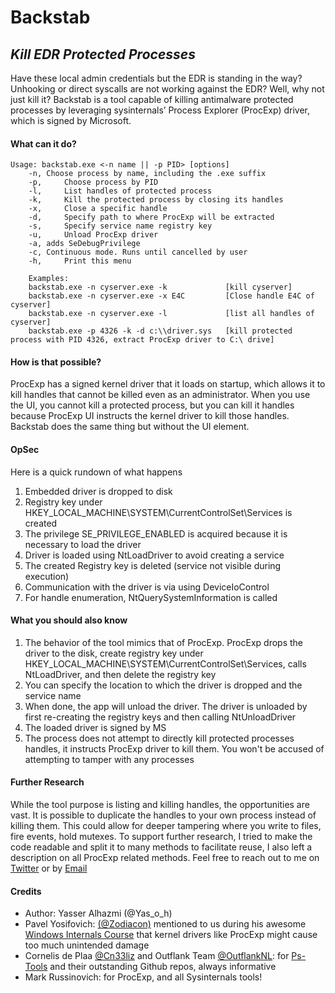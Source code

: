 # Backstab
## _Kill EDR Protected Processes_
Have these local admin credentials but the EDR is standing in the way? Unhooking or direct syscalls are not working against the EDR? Well, why not just kill it? Backstab is a tool capable of killing antimalware protected processes by leveraging sysinternals’ Process Explorer (ProcExp) driver, which is signed by Microsoft. 


#### What can it do?
```
Usage: backstab.exe <-n name || -p PID> [options]  
	-n,	Choose process by name, including the .exe suffix
	-p, 	Choose process by PID
	-l, 	List handles of protected process
	-k, 	Kill the protected process by closing its handles
	-x, 	Close a specific handle
	-d, 	Specify path to where ProcExp will be extracted
	-s, 	Specify service name registry key
	-u, 	Unload ProcExp driver
	-a,	adds SeDebugPrivilege
	-c,	Continuous mode. Runs until cancelled by user
	-h, 	Print this menu

	Examples:
	backstab.exe -n cyserver.exe -k 			[kill cyserver]
	backstab.exe -n cyserver.exe -x E4C 		[Close handle E4C of cyserver]
	backstab.exe -n cyserver.exe -l 			[list all handles of cyserver]
	backstab.exe -p 4326 -k -d c:\\driver.sys 	[kill protected process with PID 4326, extract ProcExp driver to C:\ drive]
```


#### How is that possible?
ProcExp has a signed kernel driver that it loads on startup, which allows it to kill handles that cannot be killed even as an administrator. When you use the UI, you cannot kill a protected process, but you can kill it handles because ProcExp UI instructs the kernel driver to kill those handles. Backstab does the same thing but without the UI element. 

#### OpSec
Here is a quick rundown of what happens
1.	Embedded driver is dropped to disk
2.	Registry key under HKEY_LOCAL_MACHINE\SYSTEM\CurrentControlSet\Services is created
3.	The privilege SE_PRIVILEGE_ENABLED is acquired because it is necessary to load the driver
4.	Driver is loaded using NtLoadDriver to avoid creating a service
5.	The created Registry key is deleted (service not visible during execution)
6.	Communication with the driver is via using DeviceIoControl
7.	For handle enumeration, NtQuerySystemInformation is called

#### What you should also know
1.	The behavior of the tool mimics that of ProcExp. ProcExp drops the driver to the disk, create registry key under HKEY_LOCAL_MACHINE\SYSTEM\CurrentControlSet\Services, calls NtLoadDriver, and then delete the registry key
2.	You can specify the location to which the driver is dropped and the service name
3.	When done, the app will unload the driver. The driver is unloaded by first re-creating the registry keys and then calling NtUnloadDriver
4.	The loaded driver is signed by MS
5.	The process does not attempt to directly kill protected processes handles, it instructs ProcExp driver to kill them. You won't be accused of attempting to tamper with any processes


#### Further Research
While the tool purpose is listing and killing handles, the opportunities are vast. It is possible to duplicate the handles to your own process instead of killing them. This could allow for deeper tampering where you write to files, fire events, hold mutexes. To support further research, I tried to make the code readable and split it to many methods to facilitate reuse, I also left a description on all ProcExp related methods. Feel free to reach out to me on [Twitter](https://twitter.com/yas_o_h) or by [Email](mailto:y.o.alhazmi@pm.me)


#### Credits
- Author: Yasser Alhazmi (@Yas_o_h)
- Pavel Yosifovich: [(@Zodiacon)](https://twitter.com/zodiacon) mentioned to us during his awesome [Windows Internals Course](https://scorpiosoftware.net/category/windows-internals/) that kernel drivers like ProcExp might cause too much unintended damage
- Cornelis de Plaa [@Cn33liz](https://twitter.com/Cneelis) and Outflank Team [@OutflankNL](https://twitter.com/OutflankNL): for [Ps-Tools](https://github.com/outflanknl/Ps-Tools/blob/master/README.md) and their outstanding Github repos, always informative
- Mark Russinovich: for ProcExp, and all Sysinternals tools!

